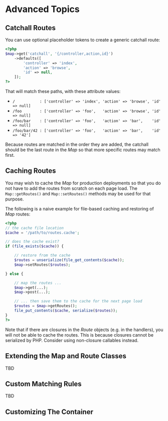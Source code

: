 # Advanced Topics

## Catchall Routes

You can use optional placeholder tokens to create a generic catchall route:

```php
<?php
$map->get('catchall', '{/controller,action,id}')
    ->defaults([
        'controller' => 'index',
        'action' => 'browse',
        'id' => null,
    ]);
?>
```

That will match these paths, with these attribute values:

- `/           : ['controller' => 'index', 'action' => 'browse', 'id' => null]`
- `/foo        : ['controller' => 'foo',   'action' => 'browse', 'id' => null]`
- `/foo/bar    : ['controller' => 'foo',   'action' => 'bar',    'id' => null]`
- `/foo/bar/42 : ['controller' => 'foo',   'action' => 'bar',    'id' => '42']`

Because routes are matched in the order they are added, the catchall should be the last route in the _Map_ so that more specific routes may match first.

## Caching Routes

You may wish to cache the _Map_ for production deployments so that you do not have to add the routes from scratch on each page load. The `Map::getRoutes()` and `Map::setRoutes()` methods may be used for that purpose.

The following is a naive example for file-based caching and restoring of _Map_ routes:

```php
<?php
// the cache file location
$cache = '/path/to/routes.cache';

// does the cache exist?
if (file_exists($cache)) {

    // restore from the cache
    $routes = unserialize(file_get_contents($cache));
    $map->setRoutes($routes);

} else {

    // map the routes ...
    $map->get(...);
    $map->post(...);

    // ... then save them to the cache for the next page load
    $routes = $map->getRoutes();
    file_put_contents($cache, serialize($routes));
}
?>
```

Note that if there are closures in the _Route_ objects (e.g. in the handlers), you will not be able to cache the routes. This is because closures cannot be serialized by PHP. Consider using non-closure callables instead.

## Extending the Map and Route Classes

TBD

## Custom Matching Rules

TBD

## Customizing The Container
